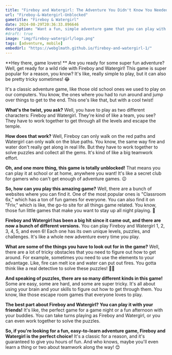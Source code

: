 ```yaml
---
title: "Fireboy and Watergirl: The Adventure You Didn't Know You Needed"
url: "Fireboy-&-Watergirl-Unblocked"
gametitle: "Fireboy & Watergirl"
date: 2024-08-29T20:36:33.896646
description: "Want a fun, simple adventure game that you can play with your friends in classroom? Fireboy and Watergirl is perfect! Solve puzzles, collect gems, and escape the temple!"
#draft: true
image: "img/fireboy-watergirl/logo.png"
tags: [adventure, mobile]
embedUrl: "https://webglmath.github.io/fireboy-and-watergirl-1/"
---
```



**Hey  there,  game  lovers!  **  Are  you  ready  for  some  super  fun  adventure?  Well,  get  ready  for  a  wild  ride  with  Fireboy  and  Watergirl!  This  game  is  super  popular  for  a  reason,  you  know?  It's  like,  really  simple  to  play,  but  it  can  also  be  pretty  tricky  sometimes!  😂

It's  a  classic  adventure  game,  like  those  old  school  ones  we  used  to  play  on  our  computers.  You  know,  the  ones  where  you  had  to  run  around  and  jump  over  things  to  get  to  the  end.  This  one's  like  that,  but  with  a  cool  twist!  

**What's  the  twist,  you  ask?**  Well,  you  have  to  play  as  two  different  characters: Fireboy  and  Watergirl.  They're  kind  of  like  a  team,  you  see?  They  have  to  work  together  to  get  through  all  the  levels  and  escape  the  temple. 

**How  does  that  work?**  Well,  Fireboy  can  only  walk  on  the  red  paths  and  Watergirl  can  only  walk  on  the  blue  paths.  You  know,  the  same  way  fire  and  water  don't  really  get  along  in  real  life.  But  they  have  to  work  together  to  solve  puzzles  and  collect  all  the  gems.  It's  kind  of  like  a  big  teamwork  effort.  

**Oh, and  one  more  thing,  this  game  is  totally  unblocked!**  That  means  you  can  play  it  at  school  or  at  home,  anywhere  you  want!  It's  like  a  secret  club  for  gamers  who  can't  get  enough  of  adventure  games.  😉

**So,  how  can  you  play  this  amazing  game?**  Well,  there  are  a  bunch  of  websites  where  you  can  find  it.  One  of  the  most  popular  ones  is  "Classroom  6x,"  which  has  a  ton  of  fun  games  for  everyone.  You  can  also  find  it  on  "Friv,"  which  is  like,  the  go-to  site  for  all  things  game  related.  You  know,  those  fun  little  games  that  make  you  want  to  stay  up  all  night  playing.  🤫

**Fireboy  and  Watergirl  has  been  a  big  hit  since  it  came  out,  and  there  are  now  a  bunch  of  different  versions.**  You  can  play  Fireboy  and  Watergirl  1,  2,  3,  4,  5,  and  even  6!  Each  one  has  its  own  unique  levels,  puzzles,  and  challenges.  It's  like  a  whole  new  adventure  every  time  you  play.  

**What  are  some  of  the  things  you  have  to  look  out  for  in  the  game?**  Well,  there  are  a  lot  of  tricky  obstacles  that  you  need  to  figure  out  how  to  get  around.  For  example,  sometimes  you  need  to  use  the  elements  to  your  advantage.  Like,  fire  can  melt  ice  and  water  can  put  out  fires.  You  gotta  think  like  a  real  detective  to  solve  these  puzzles!  🕵️‍♀️

**And  speaking  of  puzzles,  there  are  so  many  different  kinds  in  this  game!**  Some  are  easy,  some  are  hard,  and  some  are  super  tricky.  It's  all  about  using  your  brain  and  your  skills  to  figure  out  how  to  get  through  them.  You  know,  like  those  escape  room  games  that  everyone  loves  to  play.  

**The  best  part  about  Fireboy  and  Watergirl?  You  can  play  it  with  your  friends!**  It's  like,  the  perfect  game  for  a  game  night  or  a  fun  afternoon  with  your  buddies.  You  can  take  turns  playing  as  Fireboy  and  Watergirl,  or  you  can  even  work  together  to  solve  the  puzzles.  

**So,  if  you're  looking  for  a  fun,  easy-to-learn  adventure  game,  Fireboy  and  Watergirl  is  the  perfect  choice!**  It's  a  classic  for  a  reason,  and  it's  guaranteed  to  give  you  hours  of  fun.  And  who  knows,  maybe  you'll  even  learn  a  thing  or  two  about  teamwork  along  the  way!  😊

